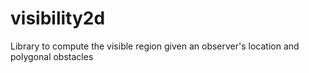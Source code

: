 # visibility2d
Library to compute the visible region given an observer's location and polygonal obstacles
